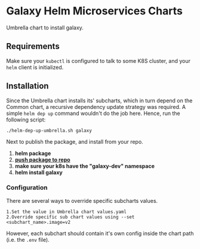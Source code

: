 # Galaxy Helm Microservices Charts
Umbrella chart to install galaxy.  

## Requirements
Make sure your `kubectl` is configured to talk to some K8S cluster, and your `helm` client is initialized.

## Installation
Since the Umbrella chart installs its' subcharts, which in turn depend on the Common chart, a recursive dependency update strategy was required. A simple `helm dep up` command wouldn't do the job here. Hence, run the following script:
```
./helm-dep-up-umbrella.sh galaxy
```
Next to publish the package, and install from your repo.
1. **helm package**
2. **[push package to repo](https://c6supper.github.com/helm-repo/README.md)**
3. **make sure your k8s have the "galaxy-dev" namespace**
4. **helm install galaxy**

### Configuration
There are several ways to override specific subcharts values.
```
1.Set the value in Umbrella chart values.yaml
2.Override specific sub chart values using --set <subchart_name>.image=v2
```
However, each subchart should contain it's own config inside the chart path (i.e. the `.env` file).
